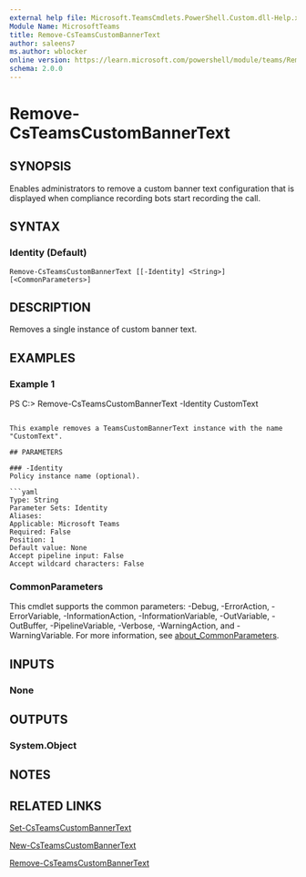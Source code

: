 ```yaml
---
external help file: Microsoft.TeamsCmdlets.PowerShell.Custom.dll-Help.xml
Module Name: MicrosoftTeams
title: Remove-CsTeamsCustomBannerText
author: saleens7
ms.author: wblocker
online version: https://learn.microsoft.com/powershell/module/teams/Remove-CsTeamsCustomBannerText
schema: 2.0.0
---
```


# Remove-CsTeamsCustomBannerText

## SYNOPSIS

Enables administrators to remove a custom banner text configuration that is displayed when compliance recording bots start recording the call. 

## SYNTAX

### Identity (Default)
```
Remove-CsTeamsCustomBannerText [[-Identity] <String>] [<CommonParameters>]
```

## DESCRIPTION

Removes a single instance of custom banner text.

## EXAMPLES

### Example 1
PS C:\> Remove-CsTeamsCustomBannerText -Identity CustomText
```

This example removes a TeamsCustomBannerText instance with the name "CustomText".

## PARAMETERS

### -Identity
Policy instance name (optional).

```yaml
Type: String
Parameter Sets: Identity
Aliases:
Applicable: Microsoft Teams
Required: False
Position: 1
Default value: None
Accept pipeline input: False
Accept wildcard characters: False
```

### CommonParameters
This cmdlet supports the common parameters: -Debug, -ErrorAction, -ErrorVariable, -InformationAction, -InformationVariable, -OutVariable, -OutBuffer, -PipelineVariable, -Verbose, -WarningAction, and -WarningVariable. For more information, see [about_CommonParameters](https://go.microsoft.com/fwlink/?LinkID=113216).


## INPUTS

### None

## OUTPUTS

### System.Object
## NOTES

## RELATED LINKS

[Set-CsTeamsCustomBannerText](Set-CsTeamsCustomBannerText.md)

[New-CsTeamsCustomBannerText](New-CsTeamsCustomBannerText.md)

[Remove-CsTeamsCustomBannerText](Remove-CsTeamsCustomBannerText.md)
